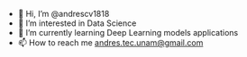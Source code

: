 - 👋 Hi, I’m @andrescv1818
- 👀 I’m interested in Data Science
- 🌱 I’m currently learning Deep Learning models applications
- 📫 How to reach me andres.tec.unam@gmail.com

<!---
andrescv1818/andrescv1818 is a ✨ special ✨ repository because its `README.md` (this file) appears on your GitHub profile.
You can click the Preview link to take a look at your changes.
--->
